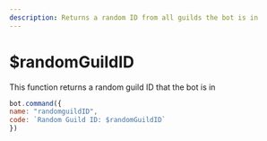 ```yaml
---
description: Returns a random ID from all guilds the bot is in
---
```


# $randomGuildID

This function returns a random guild ID that the bot is in

```javascript
bot.command({
name: "randomguildID",
code: `Random Guild ID: $randomGuildID`
})
```
